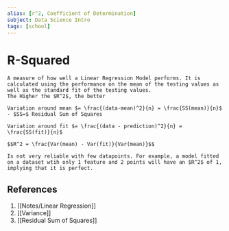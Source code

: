 ```yaml
---
alias: [r^2, Coefficient of Determination]
subject: Data Science Intro
tags: [school]
---
```

# R-Squared

```ad-note
A measure of how well a Linear Regression Model performs. It is calculated using the performance on the mean of the testing values as well as the standard fit of the testing values.
The Higher the $R^2$, the better
```

```ad-math
Variation around mean $= \frac{(data-mean)^2}{n} = \frac{SS(mean)}{n}$
- $SS=$ Residual Sum of Squares

Variation around fit $= \frac{(data - prediction)^2}{n} = \frac{SS(fit)}{n}$

$$R^2 = \frac{Var(mean) - Var(fit)}{Var(mean)}$$
```

```ad-warning
Is not very reliable with few datapoints. For example, a model fitted on a dataset wtih only 1 feature and 2 points will have an $R^2$ of 1, implying that it is perfect.
```

## References
1. [[Notes/Linear Regression]]
3. [[Variance]]
4. [[Residual Sum of Squares]]